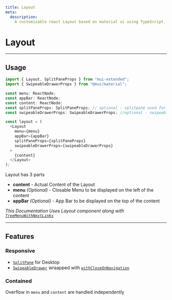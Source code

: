 ```YAML
title: Layout
meta:
  description:
    A customizable react Layout based on material ui using TypeScript. consist splitPane, appBar and menu.
```

# Layout

---

## Usage

```typescript
import { Layout, SplitPaneProps } from "mui-extended";
import { SwipeableDrawerProps } from "@mui/material";

const menu: ReactNode;
const appBar: ReactNode;
const content: ReactNode;
const splitPaneProps: SplitPaneProps; // optional - splitpane used for Desktop Layout
const swipeableDrawerProps: SwipeableDrawerProps; //optional - swipeableDrawer used for Mobile Layout

const layout = (
  <Layout
    menu={menu}
    appBar={appBar}
    splitPaneProps={splitPaneProps}
    swipeableDrawerProps={swipeableDrawerProps}
  >
    {content}
  </Layout>
);
```

Layout has 3 parts

- **content** - Actual Content of the Layout
- **menu** _(Optional)_ - Closable Menu to be displayed on the left of the content
- **appBar** _(Optional)_ - App Bar to be displayed on the top of the content

_This Documentation Uses Layout component along with [`TreeMenuWithNextLinks`](./treemenu-with-nextlinks)_

---

## Features

### Responsive

- [`SplitPane`](../layout/split-pane) for Desktop
- [`SwipeableDrawer`](https://mui.com/components/drawers/#swipeable) wraapped with [`withCloseOnNavigation`](./close-on-navigation)

### Contained

Overflow in `menu` and `content` are handled independently
